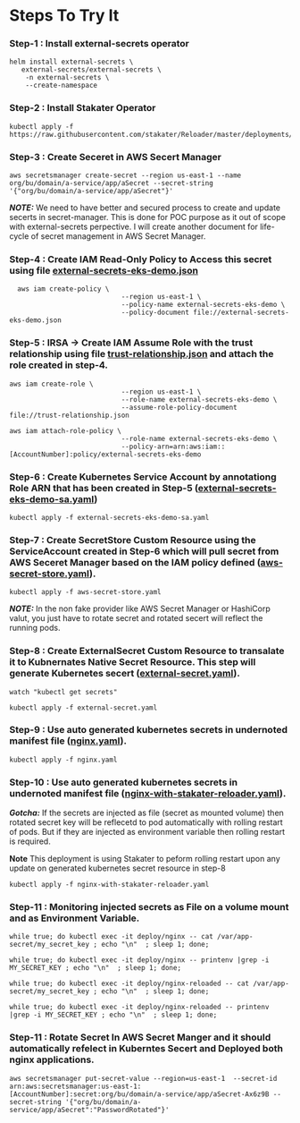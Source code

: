 # Steps To Try It

### Step-1 : Install external-secrets operator 
```
helm install external-secrets \
   external-secrets/external-secrets \
    -n external-secrets \
    --create-namespace
```
### Step-2 : Install Stakater Operator
```
kubectl apply -f https://raw.githubusercontent.com/stakater/Reloader/master/deployments/kubernetes/reloader.yaml
```

### Step-3 : Create Seceret in AWS Secert Manager

```
aws secretsmanager create-secret --region us-east-1 --name org/bu/domain/a-service/app/aSecret --secret-string '{"org/bu/domain/a-service/app/aSecret"}'
```
**_NOTE:_** We need to have better and secured process to create and update secerts in secret-manager. This is done for POC purpose as it out of scope with external-secrets perpective. I will create another document for life-cycle of secret management in AWS Secret Manager. 

### Step-4 : Create IAM Read-Only Policy to Access this secret using file  __[external-secrets-eks-demo.json](./iam/external-secrets-eks-demo.json)__

```
  aws iam create-policy \
                            --region us-east-1 \
                            --policy-name external-secrets-eks-demo \
                            --policy-document file://external-secrets-eks-demo.json 
```


### Step-5 : IRSA -> Create IAM Assume Role with the trust relationship using file __[trust-relationship.json](./iam/trust-relationship.json)__ and attach the role created in step-4.

```
aws iam create-role \
                            --region us-east-1 \
                            --role-name external-secrets-eks-demo \
                            --assume-role-policy-document file://trust-relationship.json
```

```
aws iam attach-role-policy \
                            --role-name external-secrets-eks-demo \
                            --policy-arn=arn:aws:iam::[AccountNumber]:policy/external-secrets-eks-demo
```

### Step-6 : Create Kubernetes Service Account by annotationg Role ARN that has been created in Step-5 (__[external-secrets-eks-demo-sa.yaml](./external-secrets-eks-demo-sa.yaml)__) 

```
kubectl apply -f external-secrets-eks-demo-sa.yaml
```

### Step-7 : Create SecretStore Custom Resource using the ServiceAccount created in Step-6 which will pull secret from AWS Seceret Manager based on the IAM policy defined (__[aws-secret-store.yaml](./aws-secret-store.yaml)__). 

```
kubectl apply -f aws-secret-store.yaml
```

**_NOTE:_** In the non fake provider like AWS Secret Manager or HashiCorp valut, you just have to rotate secret and rotated secert will reflect the running pods. 

### Step-8 : Create ExternalSecret Custom Resource to transalate it to Kubnernates Native Secret Resource. This step will generate Kubernetes secert (__[external-secret.yaml](./external-secret.yaml)__).

```
watch "kubectl get secrets" 

```

```
kubectl apply -f external-secret.yaml
```

### Step-9 : Use auto generated kubernetes secrets in undernoted manifest file (__[nginx.yaml](./nginx.yaml)__).

```
kubectl apply -f nginx.yaml
```

### Step-10 : Use auto generated kubernetes secrets in undernoted manifest file (__[nginx-with-stakater-reloader.yaml](./nginx-with-stakater-reloader.yaml)__).

**_Gotcha:_** If the secrets are injected as file (secret as mounted volume) then rotated secret key will be reflecetd to pod automatically with rolling restart of pods. But if they are injected as environment variable then rolling restart is required. 

**Note** This deployment is using Stakater to peform rolling restart upon any update on generated kubernetes secret resource in step-8

```
kubectl apply -f nginx-with-stakater-reloader.yaml
```

### Step-11 : Monitoring injected secrets as File on a volume mount and as Environment Variable. 

```
while true; do kubectl exec -it deploy/nginx -- cat /var/app-secret/my_secret_key ; echo "\n"  ; sleep 1; done;
```

```
while true; do kubectl exec -it deploy/nginx -- printenv |grep -i MY_SECRET_KEY ; echo "\n"  ; sleep 1; done;
```

```
while true; do kubectl exec -it deploy/nginx-reloaded -- cat /var/app-secret/my_secret_key ; echo "\n"  ; sleep 1; done;
```
```
while true; do kubectl exec -it deploy/nginx-reloaded -- printenv |grep -i MY_SECRET_KEY ; echo "\n"  ; sleep 1; done;
```
### Step-11 : Rotate Secret In AWS Secret Manger and it should automatically refelect in Kuberntes Secert and Deployed both nginx applications.

```
aws secretsmanager put-secret-value --region=us-east-1  --secret-id arn:aws:secretsmanager:us-east-1:[AccountNumber]:secret:org/bu/domain/a-service/app/aSecret-Ax6z9B --secret-string '{"org/bu/domain/a-service/app/aSecret":"PasswordRotated"}'
```
